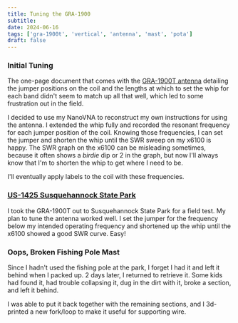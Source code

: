 ```yaml
---
title: Tuning the GRA-1900
subtitle:
date: 2024-06-16
tags: ['gra-1900t', 'vertical', 'antenna', 'mast', 'pota']
draft: false
---
```


### Initial Tuning

The one-page document
that comes with the [GRA-1900T antenna](https://www.gabilradio.com/gra-1900t)
detailing the jumper positions on the coil
and the lengths at which to set the whip for each band
didn't seem to match up all that well,
which led to some frustration out in the field.

I decided to use my NanoVNA
to reconstruct my own instructions
for using the antenna.
I extended the whip fully
and recorded the resonant frequency
for each jumper position of the coil.
Knowing those frequencies,
I can set the jumper
and shorten the whip
until the SWR sweep
on my x6100 is happy.
The SWR graph on the x6100
can be misleading sometimes,
because it often shows a _birdie_ dip
or 2 in the graph,
but now I'll always know
that I'm to shorten the whip
to get where I need to be.

I'll eventually apply labels
to the coil with these frequencies.

### [US-1425 Susquehannock State Park](https://pota.app/#/park/US-1425)

I took the GRA-1900T out to Susquehannock State Park
for a field test.
My plan to tune the antenna
worked well.
I set the jumper
for the frequency below my intended operating frequency
and shortened up the whip
until the x6100 showed a good SWR curve.
Easy!

### Oops, Broken Fishing Pole Mast

Since I hadn't used the fishing pole
at the park,
I forget I had it
and left it behind
when I packed up.
2 days later,
I returned to retrieve it.
Some kids had found it,
had trouble collapsing it,
dug in the dirt with it,
broke a section,
and left it behind.

I was able
to put it back together
with the remaining sections,
and I 3d-printed a new fork/loop
to make it useful for supporting wire.

<!--more-->
